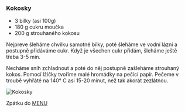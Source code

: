 ### Kokosky

- 3 bílky (asi 100g)
- 180 g cukru moučka
- 200 g strouhaného kokosu

Nejpreve šleháme chvilku samotné bílky, poté šleháme ve vodní lázni a postupně přidáváme cukr. Když je všechen cukr přidám, šleháme ještě třeba 3-5 min. 

Necháme sníh zchladnout a poté do něj postupně zašleháme strouhaný kokos. Pomocí lžičky tvoříme malé hromádky na pečící papír. Pečeme v troubě vyhřáté na 140° C asi 15-20 minut, než tak akorát zezlátnou.

![Kokosky](../img/kokosky.JPG)

Zpátku do [MENU](../index)
